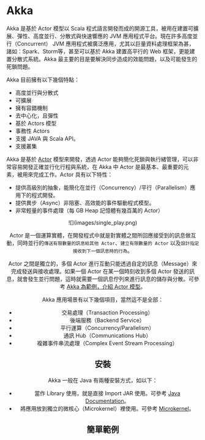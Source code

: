 # Akka 
Akka 是基於 Actor 模型以 Scala 程式語言開發而成的開源工具，被用在建置可擴展、彈性、高度並行、分散式與快速響應的 JVM 應用程式平台。現在許多高度並行（Concurrent） JVM 應用程式被廣泛應用，尤其以巨量資料處理框架為甚，諸如：Spark、Storm等，甚至可以基於 Akka 建置高平行的 Web 框架，更能建置分散式系統。Akka 最主要的目是要解決同步造成的效能問題，以及可能發生的死鎖問題。

Akka 目前擁有以下幾個特點：
* 高度並行與分散式
* 可擴展
* 擁有容錯機制
* 去中心化，且彈性
* 基於 Actors 模型
* 事務性 Actors
* 支援 JAVA 與 Scala API。
* 支援叢集

Akka 是基於 [Actor](https://zh.wikipedia.org/wiki/%E5%8F%83%E8%88%87%E8%80%85%E6%A8%A1%E5%BC%8F) 模型來開發，透過 Actor 能夠簡化死鎖與執行緒管理，可以非常容易開發正確並行化行程與系統，在 Akka 中 Actor 是最基本、最重要的元素，被用來完成工作。Actor 具有以下特性：
* 提供高級別的抽象，能簡化在並行（Concurrency）/平行（Parallelism）應用下的程式開發。
* 提供異步（Async）非阻塞、高效能的事件驅動程式模型。
* 非常輕量的事件處理（每 GB Heap 記憶體有幾百萬的 Actor）


<center> ![](images/single_play.png) 

Actor 是一個運算實體，在開發程式中就是對實體之間所回應接受到的訊息做互動，同時並行的```傳送有限數量的訊息給其他 Actor```、```建立有限數量的 Actor``` 以及```設計指定接收到下一個訊息時的行為```。

Actor 之間是獨立的，多個 Actor 進行互動只能透過自定的訊息（Message）來完成發送與接收處理。如果一個 Actor 在某一個時刻收到多個 Actor 發送的訊息，就會發生並行問題，這時就需要一個訊息佇列來進行訊息的儲存與分散。可參考 [Akka 為範例，介紹 Actor 模型](http://www.infoq.com/cn/news/2014/11/intro-actor-model)。


Akka 應用場景有以下幾個項目，當然這不是全部：
* 交易處理（Transaction Processing）
* 後端服務（Backend Service）
* 平行運算（Concurrency/Parallelism）
* 通訊 Hub（Communications Hub）
* 複雜事件串流處理（Complex Event Stream Processing）

## 安裝
Akka 一般在 Java 有兩種安裝方式，如以下：
* 當作 Library 使用，就是直接 Import JAR 使用。可參考 [Java Documentation](http://doc.akka.io/docs/akka/2.4.2/java.html?_ga=1.230769695.1061481694.1456285775)。
* 將應用放到獨立的微核心（Microkernel）裡使用。可參考 [Microkernel](http://doc.akka.io/docs/akka/2.3.10/scala/microkernel.html)。

## 簡單範例

